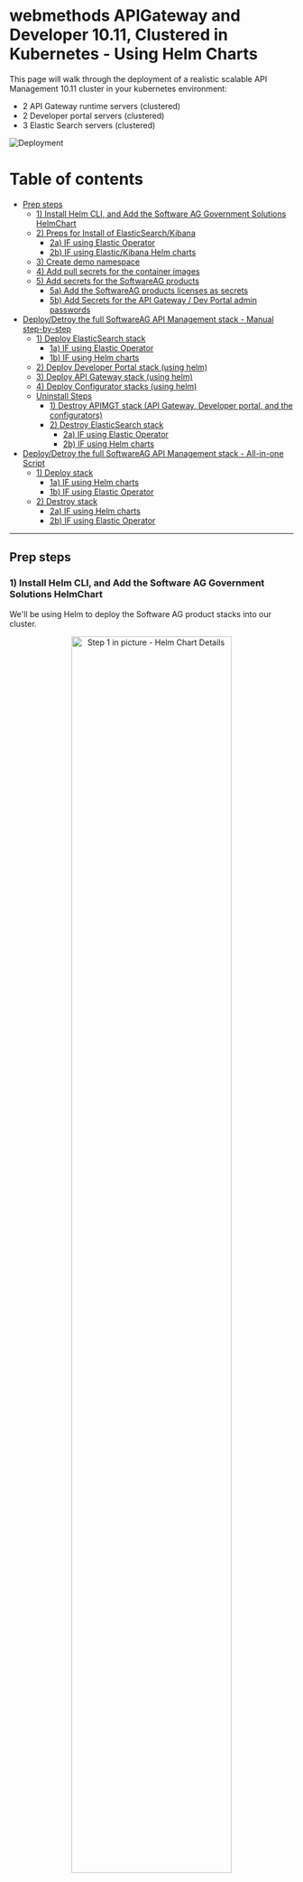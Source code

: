 # webmethods APIGateway and Developer 10.11, Clustered in Kubernetes - Using Helm Charts 

This page will walk through the deployment of a realistic scalable API Management 10.11 cluster in your kubernetes environment:

 - 2 API Gateway runtime servers (clustered)
 - 2 Developer portal servers (clustered)
 - 3 Elastic Search servers (clustered)

 ![Deployment](./images/deployment_goal.png)

# Table of contents

- [Prep steps](#prep-steps)
  - [1) Install Helm CLI, and Add the Software AG Government Solutions HelmChart](#1-install-helm-cli-and-add-the-software-ag-government-solutions-helmchart)
  - [2) Preps for Install of ElasticSearch/Kibana](#2-preps-for-install-of-elasticsearchkibana)
    - [2a) IF using Elastic Operator](#2a-if-using-elastic-operator)
    - [2b) IF using Elastic/Kibana Helm charts](#2b-if-using-elastickibana-helm-charts)
  - [3) Create demo namespace](#3-create-demo-namespace)
  - [4) Add pull secrets for the container images](#4-add-pull-secrets-for-the-container-images)
  - [5) Add secrets for the SoftwareAG products](#5-add-secrets-for-the-softwareag-products)
    - [5a) Add the SoftwareAG products licenses as secrets](#5a-add-the-softwareag-products-licenses-as-secrets)
    - [5b) Add Secrets for the API Gateway / Dev Portal admin passwords](#5b-add-secrets-for-the-api-gateway--dev-portal-admin-passwords)
- [Deploy/Detroy the full SoftwareAG API Management stack - Manual step-by-step](#deploydetroy-the-full-softwareag-api-management-stack---manual-step-by-step)
  - [1) Deploy ElasticSearch stack](#1-deploy-elasticsearch-stack)
    - [1a) IF using Elastic Operator](#1a-if-using-elastic-operator)
    - [1b) IF using Helm charts](#1b-if-using-helm-charts)
  - [2) Deploy Developer Portal stack (using helm)](#2-deploy-developer-portal-stack-using-helm)
  - [3) Deploy API Gateway stack (using helm)](#3-deploy-api-gateway-stack-using-helm)
  - [4) Deploy Configurator stacks (using helm)](#4-deploy-configurator-stacks-using-helm)
  - [Uninstall Steps](#uninstall-steps)
    - [1) Destroy APIMGT stack (API Gateway, Developer portal, and the configurators)](#1-destroy-apimgt-stack-api-gateway-developer-portal-and-the-configurators)
    - [2) Destroy ElasticSearch stack](#2-destroy-elasticsearch-stack)
      - [2a) IF using Elastic Operator](#2a-if-using-elastic-operator)
      - [2b) IF using Helm charts](#2b-if-using-helm-charts)
- [Deploy/Detroy the full SoftwareAG API Management stack - All-in-one Script](#deploydetroy-the-full-softwareag-api-management-stack---all-in-one-script)
  - [1) Deploy stack](#1-deploy-stack)
    - [1a) IF using Helm charts](#1a-if-using-helm-charts)
    - [1b) IF using Elastic Operator](#1b-if-using-elastic-operator)
  - [2) Destroy stack](#2-destroy-stack)
    - [2a) IF using Helm charts](#2a-if-using-helm-charts)
    - [2b) IF using Elastic Operator](#2b-if-using-elastic-operator)

---

## Prep steps

### 1) Install Helm CLI, and Add the Software AG Government Solutions HelmChart

We'll be using Helm to deploy the Software AG product stacks into our cluster.

<p align="center">
  <img src="./images/step1_helmcharts.png" alt="Step 1 in picture - Helm Chart Details" width="75%" />
</p>

So let's add the public Softwareag Government Solutions Helm-Chart repo for SoftwareAG products:

```bash
helm repo add saggov-helm-charts https://softwareag-government-solutions.github.io/saggov-helm-charts
helm repo update
```

### 2) Preps for Install of ElasticSearch/Kibana

#### 2a) IF using Elastic Operator

The sample deployment described in this page leverage the Elastic stack from Elastic.
For easy deployment of Elastic Search and Kibana, we'll be using the Elastic Kubernetes Operator called Elastic Cloud on Kubernetes (ECK).
Elastic Cloud on Kubernetes (ECK) is a Kubernetes operator to orchestrate Elastic applications (Elasticsearch, Kibana, APM Server, Enterprise Search, Beats, Elastic Agent, and Elastic Maps Server) on Kubernetes. 
See Elastic Cloud on Kubernetes (ECK) at https://www.elastic.co/guide/en/cloud-on-k8s/1.9/index.html for more details on that.

<p align="center">
  <img src="./images/step2_elastic_operator.png" alt="Step 2 in picture - Elastic Search Operator" width="75%" />
</p>

Installation Summary (version 1.9.1)
```bash
kubectl create -f https://download.elastic.co/downloads/eck/1.9.1/crds.yaml
kubectl apply -f https://download.elastic.co/downloads/eck/1.9.1/operator.yaml
```

#### 2b) IF using Elastic/Kibana Helm charts

All the elastic helm charts are at https://github.com/elastic/helm-charts

Add the helm chart repo for Elastic search:

```bash
helm repo add elastic https://helm.elastic.co
helm repo update
```

### 3) Create demo namespace

To keep things well contained, let's create a demo namespace for our deployed artifacts:

<p align="center">
  <img src="./images/step3_demo_namespace.png" alt="Step 3 in picture - New namespace" width="30%" />
</p>

```bash
export NAMESPACE=apimgt-cluster-demo
kubectl create ns $NAMESPACE
kubectl config set-context --current --namespace=$NAMESPACE
```

### 4) Add pull secrets for the container images

The container images in our GitHub Container Registry are not publically accessible. Upon access granted, you'll need to add your auth_token into a K8s secret entry for proper image pulling...

<p align="center">
  <img src="./images/step4_github_auth_secret.png" alt="Step 4 in picture - Adding Github authentication secret" width="60%" />
</p>

Here it the command:

```bash
kubectl create secret docker-registry saggov-ghcr --docker-server=ghcr.io/softwareag-government-solutions --docker-username=mygithubusername --docker-password=mygithubreadtoken --docker-email=mygithubemail
```

where: 
mygithubusername = your github username
mygithubreadtoken = your github auth token with read access to the registry
mygithubemail = your github email

### 5) Add secrets for the SoftwareAG products

<p align="center">
  <img src="./images/step5_application_secets.png" alt="Step 5 in picture - Add secrets for the SoftwareAG products" width="60%" />
</p>

#### 5a) Add the SoftwareAG products licenses as secrets

Each product require a valid license to operate. We'll add the valid licenses in K8s secrets so they can be used by the deployments.

First, download and copy the licenses into the following ./licensing directory:
 - ApiGateway Advanced
   - expected filename: "./licensing/apigateway-license.xml"
 - Developer Portal
   - expected filename: "./licensing/devportal-license.xml"

NOTE: Make sure to use the expected file name for the next "create secret" command to work.

```bash
kubectl create secret generic softwareag-apimgt-licenses \
  --from-file=apigateway-license=./licensing/apigateway-license.xml \
  --from-file=devportal-license=./licensing/devportal-license.xml
```

#### 5b) Add Secrets for the API Gateway / Dev Portal admin passwords

Let's create the secrets for the Administrator's passwords (API Gateway and Dev Portal)

API Gateway:

```bash
echo -n "Desired/New Administrator password: "; read -s password; export ADMIN_PASSWORD=$password
echo -n "Default/Old Administrator password: "; read -s passwordOld; export ADMIN_PASSWORD_OLD=$passwordOld
kubectl create secret generic softwareag-apimgt-apigateway-passwords --from-literal=Administrator=$ADMIN_PASSWORD --from-literal=AdministratorOld=$ADMIN_PASSWORD_OLD
```

Developer Portal:

```bash
echo -n "Desired/New Administrator password: "; read -s password; export ADMIN_PASSWORD=$password
echo -n "Default/Old Administrator password: "; read -s passwordOld; export ADMIN_PASSWORD_OLD=$passwordOld
kubectl create secret generic softwareag-apimgt-devportal-passwords --from-literal=Administrator=$ADMIN_PASSWORD --from-literal=AdministratorOld=$ADMIN_PASSWORD_OLD
```

---

## Deploy/Detroy the full SoftwareAG API Management stack - Manual step-by-step

### 1) Deploy ElasticSearch stack

#### 1a) IF using Elastic Operator

NOTE: The command below rely on Elastic Cloud on Kubernetes (ECK) available and installed in the cluster. See section "Add Elastic Operator to Kubernetes cluster (if not there alteady)" for details on that.

Once ECK is installed, simply run the following 2 commands to install the elastic stack:

```bash
kubectl --namespace $NAMESPACE apply -f ./descriptors/elastic_operator/elasticsearch.yaml
kubectl --namespace $NAMESPACE apply -f ./descriptors/elastic_operator/kibana.yaml
```

#### 1b) IF using Helm charts

```bash
helm upgrade -i --namespace $NAMESPACE -f ./descriptors/helm/elasticseach.yaml --version 7.14.0 elasticsearch elastic/elasticsearch
helm upgrade -i --namespace $NAMESPACE -f ./descriptors/helm/kibana.yaml --version 7.14.0 kibana elastic/kibana
```

### 2) Deploy Developer Portal stack (using helm)

```bash
helm upgrade -i --namespace $NAMESPACE -f ./descriptors/helm/devportal.yaml webmethods-devportal saggov-helm-charts/webmethods-devportal
```

### 3) Deploy API Gateway stack (using helm)

```bash
helm upgrade -i --namespace $NAMESPACE -f ./descriptors/helm/apigateway.yaml webmethods-apigateway saggov-helm-charts/webmethods-apigateway
```

### 4) Deploy Configurator stacks (using helm)

```bash
helm upgrade -i --namespace $NAMESPACE -f ./descriptors/helm/apigateway-configurator.yaml webmethods-apigateway-configurator saggov-helm-charts/webmethods-apigateway-configurator
helm upgrade -i --namespace $NAMESPACE -f ./descriptors/helm/devportal-configurator.yaml webmethods-devportal-configurator saggov-helm-charts/webmethods-devportal-configurator
```

### Uninstall Steps

#### 1) Destroy APIMGT stack (API Gateway, Developer portal, and the configurators)

```bash
helm uninstall --namespace $NAMESPACE webmethods-apigateway-configurator
helm uninstall --namespace $NAMESPACE webmethods-devportal-configurator

helm uninstall --namespace $NAMESPACE webmethods-apigateway
helm uninstall --namespace $NAMESPACE webmethods-devportal
```

#### 2) Destroy ElasticSearch stack

##### 2a) IF using Elastic Operator

```bash
kubectl --namespace $NAMESPACE delete -f ./descriptors/elastic_operator/elasticsearch.yaml
kubectl --namespace $NAMESPACE delete -f ./descriptors/elastic_operator/kibana.yaml
```

##### 2b) IF using Helm charts

```bash
helm uninstall --namespace $NAMESPACE kibana
helm uninstall --namespace $NAMESPACE elasticsearch
```

---

## Deploy/Detroy the full SoftwareAG API Management stack - All-in-one Script

### 1) Deploy stack

#### 1a) IF using Helm charts

```bash
/bin/sh deploy.sh $NAMESPACE
```

#### 1b) IF using Elastic Operator

```bash
/bin/sh deploy_with_elastic_operator.sh $NAMESPACE
```

### 2) Destroy stack

#### 2a) IF using Helm charts

```bash
/bin/sh destroy.sh $NAMESPACE
```

#### 2b) IF using Elastic Operator

```bash
/bin/sh destroy_with_elastic_operator.sh $NAMESPACE
```
